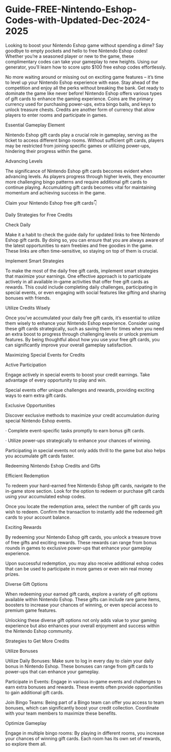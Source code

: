 # Guide-FREE-Nintendo-Eshop-Codes-with-Updated-Dec-2024-2025

Looking to boost your Nintendo Eshop game without spending a dime? Say goodbye to empty pockets and hello to free Nintendo Eshop codes! Whether you’re a seasoned player or new to the game, these complimentary codes can take your gameplay to new heights. Using our generator, you’ll learn how to score upto $100 free eshop codes effortlessly.



No more waiting around or missing out on exciting game features – it’s time to level up your Nintendo Eshop experience with ease. Stay ahead of the competition and enjoy all the perks without breaking the bank. Get ready to dominate the game like never before!
Nintendo Eshop offers various types of gift cards to enhance the gaming experience. Coins are the primary currency used for purchasing power-ups, extra bingo balls, and keys to unlock treasure chests. Credits are another form of currency that allow players to enter rooms and participate in games.

Essential Gameplay Element

Nintendo Eshop gift cards play a crucial role in gameplay, serving as the ticket to access different bingo rooms. Without sufficient gift cards, players may be restricted from joining specific games or utilizing power-ups, hindering their progress within the game.

Advancing Levels

The significance of Nintendo Eshop gift cards becomes evident when advancing levels. As players progress through higher levels, they encounter more challenging bingo patterns and require additional gift cards to continue playing. Accumulating gift cards becomes vital for maintaining momentum and achieving success in the game.

Claim your Nintendo Eshop free gift cards👇

Daily Strategies for Free Credits

Check Daily

Make it a habit to check the guide daily for updated links to free Nintendo Eshop gift cards. By doing so, you can ensure that you are always aware of the latest opportunities to earn freebies and free goodies in the game. These links are often time-sensitive, so staying on top of them is crucial.

Implement Smart Strategies

To make the most of the daily free gift cards, implement smart strategies that maximize your earnings. One effective approach is to participate actively in all available in-game activities that offer free gift cards as rewards. This could include completing daily challenges, participating in special events, or even engaging with social features like gifting and sharing bonuses with friends.

Utilize Credits Wisely

Once you’ve accumulated your daily free gift cards, it’s essential to utilize them wisely to enhance your Nintendo Eshop experience. Consider using these gift cards strategically, such as saving them for times when you need an extra boost to progress through challenging levels or unlock premium features. By being thoughtful about how you use your free gift cards, you can significantly improve your overall gameplay satisfaction.

Maximizing Special Events for Credits

Active Participation

Engage actively in special events to boost your credit earnings. Take advantage of every opportunity to play and win.

Special events offer unique challenges and rewards, providing exciting ways to earn extra gift cards.

Exclusive Opportunities

Discover exclusive methods to maximize your credit accumulation during special Nintendo Eshop events.

· Complete event-specific tasks promptly to earn bonus gift cards.

· Utilize power-ups strategically to enhance your chances of winning.

Participating in special events not only adds thrill to the game but also helps you accumulate gift cards faster.

Redeeming Nintendo Eshop Credits and Gifts

Efficient Redemption

To redeem your hard-earned free Nintendo Eshop gift cards, navigate to the in-game store section. Look for the option to redeem or purchase gift cards using your accumulated eshop codes.

Once you locate the redemption area, select the number of gift cards you wish to redeem. Confirm the transaction to instantly add the redeemed gift cards to your account balance.

Exciting Rewards

By redeeming your Nintendo Eshop gift cards, you unlock a treasure trove of free gifts and exciting rewards. These rewards can range from bonus rounds in games to exclusive power-ups that enhance your gameplay experience.

Upon successful redemption, you may also receive additional eshop codes that can be used to participate in more games or even win real money prizes.

Diverse Gift Options

When redeeming your earned gift cards, explore a variety of gift options available within Nintendo Eshop. These gifts can include rare game items, boosters to increase your chances of winning, or even special access to premium game features.

Unlocking these diverse gift options not only adds value to your gaming experience but also enhances your overall enjoyment and success within the Nintendo Eshop community.

Strategies to Get More Credits

Utilize Bonuses

Utilize Daily Bonuses: Make sure to log in every day to claim your daily bonus in Nintendo Eshop. These bonuses can range from gift cards to power-ups that can enhance your gameplay.

Participate in Events: Engage in various in-game events and challenges to earn extra bonuses and rewards. These events often provide opportunities to gain additional gift cards.

Join Bingo Teams: Being part of a Bingo team can offer you access to team bonuses, which can significantly boost your credit collection. Coordinate with your team members to maximize these benefits.

Optimize Gameplay

Engage in multiple bingo rooms: By playing in different rooms, you increase your chances of winning gift cards. Each room has its own set of rewards, so explore them all.

